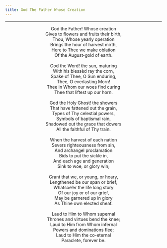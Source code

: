```yaml
---
title: God The Father Whose Creation
---
```


---
<center>
God the Father! Whose creation<br/>
Gives to flowers and fruits their birth,<br/>
Thou, Whose yearly operation<br/>
Brings the hour of harvest mirth,<br/>
Here to Thee we make oblation<br/>
Of the August-gold of earth.<br/>
<br/>
God the Word! the sun, maturing<br/>
With his blessèd ray the corn,<br/>
Spake of Thee, O Sun enduring,<br/>
Thee, O everlasting Morn!<br/>
Thee in Whom our woes find curing<br/>
Thee that liftest up our horn.<br/>
<br/>
God the Holy Ghost! the showers<br/>
That have fattened out the grain,<br/>
Types of Thy celestial powers,<br/>
Symbols of baptismal rain,<br/>
Shadowed out the grace that dowers<br/>
All the faithful of Thy train.<br/>
<br/>
When the harvest of each nation<br/>
Severs righteousness from sin,<br/>
And archangel proclamation<br/>
Bids to put the sickle in,<br/>
And each age and generation<br/>
Sink to woe, or glory win;<br/>
<br/>
Grant that we, or young, or hoary,<br/>
Lengthened be our span or brief,<br/>
Whatsoe’er the life long story<br/>
Of our joy or of our grief,<br/>
May be garnered up in glory<br/>
As Thine own elected sheaf.<br/>
<br/>
Laud to Him to Whom supernal<br/>
Thrones and virtues bend the knee;<br/>
Laud to Him from Whom infernal<br/>
Powers and dominations flee;<br/>
Laud to Him the co-eternal<br/>
Paraclete, forever be.
</center>